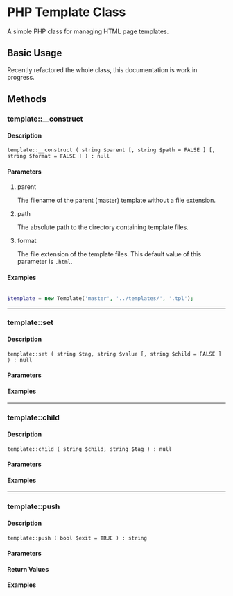 # PHP Template Class

A simple PHP class for managing HTML page templates.


## Basic Usage

Recently refactored the whole class, this documentation is work in progress.


## Methods

### template::__construct

#### Description

    template::__construct ( string $parent [, string $path = FALSE ] [, string $format = FALSE ] ) : null

#### Parameters

1. parent

   The filename of the parent (master) template without a file extension.

2. path

   The absolute path to the directory containing template files.

3. format

   The file extension of the template files. This default value of this parameter is `.html`.

#### Examples
```php

$template = new Template('master', '../templates/', '.tpl');

```
---

### template::set

#### Description

    template::set ( string $tag, string $value [, string $child = FALSE ] ) : null

#### Parameters

#### Examples
---

### template::child

#### Description

    template::child ( string $child, string $tag ) : null

#### Parameters

#### Examples
---

### template::push

#### Description

    template::push ( bool $exit = TRUE ) : string

#### Parameters

#### Return Values

#### Examples

